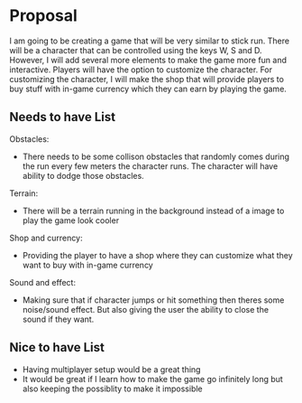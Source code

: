 # Proposal

I am going to be creating a game that will be very similar to stick run. There will be a character that can be controlled using the keys W, S and D. However, I will add several more elements to make the game more fun and interactive. Players will have the option to customize the character. For customizing the character, I will make the shop that will provide players to buy stuff with in-game currency which they can earn by playing the game. 

## Needs to have List

Obstacles:
 * There needs to be some collison obstacles that randomly comes during the run every few meters the character runs. The character will have ability to dodge those obstacles.

Terrain:
 * There will be a terrain running in the background instead of a image to play the game look cooler

Shop and currency:
 * Providing the player to have a shop where they can customize what they want to buy with in-game currency

Sound and effect:
 * Making sure that if character jumps or hit something then theres some noise/sound effect. But also giving the user the ability to close the sound if they want.

## Nice to have List

- Having multiplayer setup would be a great thing
- It would be great if I learn how to make the game go infinitely long but also keeping the possiblity to make it impossible


